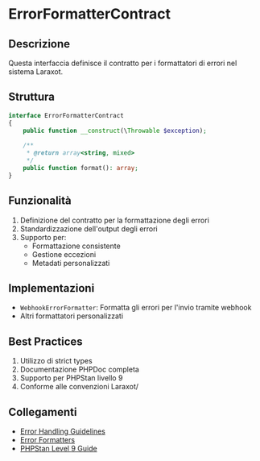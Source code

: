 # ErrorFormatterContract

## Descrizione
Questa interfaccia definisce il contratto per i formattatori di errori nel sistema Laraxot.

## Struttura
```php
interface ErrorFormatterContract
{
    public function __construct(\Throwable $exception);
    
    /**
     * @return array<string, mixed>
     */
    public function format(): array;
}
```

## Funzionalità
1. Definizione del contratto per la formattazione degli errori
2. Standardizzazione dell'output degli errori
3. Supporto per:
   - Formattazione consistente
   - Gestione eccezioni
   - Metadati personalizzati

## Implementazioni
- `WebhookErrorFormatter`: Formatta gli errori per l'invio tramite webhook
- Altri formattatori personalizzati

## Best Practices
1. Utilizzo di strict types
2. Documentazione PHPDoc completa
3. Supporto per PHPStan livello 9
4. Conforme alle convenzioni Laraxot/<nome progetto>

## Collegamenti
- [Error Handling Guidelines](../EXCEPTION-HANDLING-GUIDE.md)
- [Error Formatters](../exceptions/formatters/README.md)
- [PHPStan Level 9 Guide](../PHPSTAN-LEVEL9-GUIDE.md) 